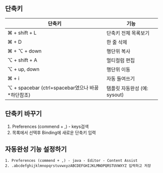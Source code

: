 ## 단축키
|단축키| 기능 |
| --- | --- |
| ⌘ + shift + L |  단축키 전체 목록보기 |
| ⌘ + D |  한 줄 삭제 |
| ⌘ + ⌥ + down |  행단위 복사 |
| ⌥ + shift + A  | 멀티컬럼 편집 |
| ⌥ + up, down | 행단위 이동 |
| ⌘ + i | 자동 들여쓰기 |
| ⌥ + spacebar (ctrl+spacebar였으나 바꿈 *하단참조) | 탬플릿 자동완성 (예: sysout) |


## 단축키 바꾸기
1. Preferences (commend + ,) - keys검색
2. 목록에서 선택후 Binding에 새로운 단축키 입력

## 자동완성 기능 설정하기
    1. Preferences (commend + ,) - java - Editor - Content Assist
    2. .abcdefghijklmnopqrstuvwxyzABCDEFGHIJKLMNOPQRSTUVWXYZ 입력하고 저장

